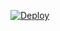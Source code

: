 
[![Deploy](https://www.herokucdn.com/deploy/button.svg)](https://heroku.com/deploy?template=https://github.com/qkoer/botttelegram)
